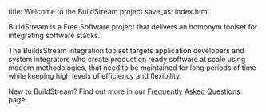 title: Welcome to the BuildStream project
save_as: index.html

BuildStream is a Free Software project that delivers an homonym toolset for integrating software stacks.

The BuildsStream integration toolset targets application developers and system integrators who create production ready software at scale using modern methodologies, that need to be maintained for long periods of time while keeping high levels of efficiency and flexibility.

New to BuildStream? Find out more in our [Frequently Asked Questions](https://buildstream.build/pages/frequently-asked-questions.html) page.
